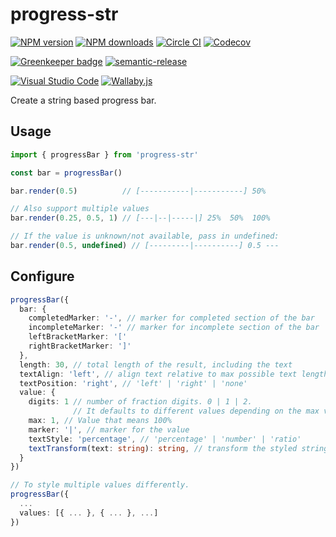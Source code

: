 # progress-str

[![NPM version][npm-image]][npm-url]
[![NPM downloads][downloads-image]][downloads-url]
[![Circle CI][circleci-image]][circleci-url]
[![Codecov][codecov-image]][codecov-url]

[![Greenkeeper badge][green-keeper-image]][green-keeper-url]
[![semantic-release][semantic-release-image]][semantic-release-url]

[![Visual Studio Code][vscode-image]][vscode-url]
[![Wallaby.js][wallaby-image]][wallaby-url]

Create a string based progress bar.

## Usage

```ts
import { progressBar } from 'progress-str'

const bar = progressBar()

bar.render(0.5)          // [-----------|-----------] 50%

// Also support multiple values
bar.render(0.25, 0.5, 1) // [---|--|-----|] 25%  50%  100%

// If the value is unknown/not available, pass in undefined:
bar.render(0.5, undefined) // [---------|----------] 0.5 ---
```

## Configure

```ts
progressBar({
  bar: {
    completedMarker: '-', // marker for completed section of the bar
    incompleteMarker: '-' // marker for incomplete section of the bar
    leftBracketMarker: '['
    rightBracketMarker: ']'
  },
  length: 30, // total length of the result, including the text
  textAlign: 'left', // align text relative to max possible text length of each entry.
  textPosition: 'right', // 'left' | 'right' | 'none'
  value: {
    digits: 1 // number of fraction digits. 0 | 1 | 2.
              // It defaults to different values depending on the max value.
    max: 1, // Value that means 100%
    marker: '|', // marker for the value
    textStyle: 'percentage', // 'percentage' | 'number' | 'ratio'
    textTransform(text: string): string, // transform the styled string, can use this to color the text
  }
})

// To style multiple values differently.
progressBar({
  ...
  values: [{ ... }, { ... }, ...]
})
```

[circleci-image]: https://circleci.com/gh/unional/progress-str/tree/master.svg?style=shield
[circleci-url]: https://circleci.com/gh/unional/progress-str/tree/master
[codecov-image]: https://codecov.io/gh/unional/progress-str/branch/master/graph/badge.svg
[codecov-url]: https://codecov.io/gh/unional/progress-str
[downloads-image]: https://img.shields.io/npm/dm/progress-str.svg?style=flat
[downloads-url]: https://npmjs.org/package/progress-str
[green-keeper-image]:https://badges.greenkeeper.io/unional/progress-str.svg
[green-keeper-url]:https://greenkeeper.io/
[npm-image]: https://img.shields.io/npm/v/progress-str.svg?style=flat
[npm-url]: https://npmjs.org/package/progress-str
[semantic-release-image]:https://img.shields.io/badge/%20%20%F0%9F%93%A6%F0%9F%9A%80-semantic--release-e10079.svg
[semantic-release-url]:https://github.com/semantic-release/semantic-release
[vscode-image]: https://img.shields.io/badge/vscode-ready-green.svg
[vscode-url]: https://code.visualstudio.com/
[wallaby-image]: https://img.shields.io/badge/wallaby.js-configured-green.svg
[wallaby-url]: https://wallabyjs.com
